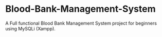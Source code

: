 # Blood-Bank-Management-System
A Full functional Blood Bank Management System project for beginners using MySQLi (Xampp).
